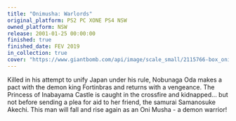 ```yaml
---
title: "Onimusha: Warlords"
original_platform: PS2 PC XONE PS4 NSW
owned_platform: NSW
release: 2001-01-25 00:00:00
finished: true
finished_date: FEV 2019
in_collection: true
cover: "https://www.giantbomb.com/api/image/scale_small/2115766-box_onimusha.png"
---
```


Killed in his attempt to unify Japan under his rule, Nobunaga Oda makes a pact with the demon king Fortinbras and returns with a vengeance. The Princess of Inabayama Castle is caught in the crossfire and kidnapped... but not before sending a plea for aid to her friend, the samurai Samanosuke Akechi. This man will fall and rise again as an Oni Musha - a demon warrior!
